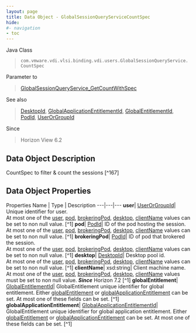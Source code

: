 ```yaml
---
layout: page
title: Data Object - GlobalSessionQueryServiceCountSpec
hide:
#- navigation
- toc
---
```






Java Class
> `com.vmware.vdi.vlsi.binding.vdi.users.GlobalSessionQueryService.CountSpec`

Parameter to
> [GlobalSessionQueryService_GetCountWithSpec](vdi.users.GlobalSessionQueryService.md#getCountWithSpec)

See also
> [DesktopId](vdi.entity.DesktopId.md), [GlobalApplicationEntitlementId](vdi.entity.GlobalApplicationEntitlementId.md), [GlobalEntitlementId](vdi.entity.GlobalEntitlementId.md), [PodId](vdi.entity.PodId.md), [UserOrGroupId](vdi.entity.UserOrGroupId.md)

Since
> Horizon View 6.2


## Data Object Description

CountSpec to filter & count the sessions
 [^167]



## Data Object Properties
Properties
Name |  Type |  Description
---|---|---
**user**| [UserOrGroupId](vdi.entity.UserOrGroupId.md)|  Unique identifier for user. <br>At most one of the [user](vdi.users.GlobalSessionQueryService.CountSpec.md#user), [pod](vdi.users.GlobalSessionQueryService.CountSpec.md#pod), [brokeringPod](vdi.users.GlobalSessionQueryService.CountSpec.md#brokeringPod), [desktop](vdi.users.GlobalSessionQueryService.CountSpec.md#desktop), [clientName](vdi.users.GlobalSessionQueryService.CountSpec.md#clientName) values can be set to non null value. [^1]
**pod**| [PodId](vdi.entity.PodId.md)|  ID of the pod hosting the session. <br>At most one of the [user](vdi.users.GlobalSessionQueryService.CountSpec.md#user), [pod](vdi.users.GlobalSessionQueryService.CountSpec.md#pod), [brokeringPod](vdi.users.GlobalSessionQueryService.CountSpec.md#brokeringPod), [desktop](vdi.users.GlobalSessionQueryService.CountSpec.md#desktop), [clientName](vdi.users.GlobalSessionQueryService.CountSpec.md#clientName) values can be set to non null value. [^1]
**brokeringPod**| [PodId](vdi.entity.PodId.md)|  ID of pod that brokered the session. <br>At most one of the [user](vdi.users.GlobalSessionQueryService.CountSpec.md#user), [pod](vdi.users.GlobalSessionQueryService.CountSpec.md#pod), [brokeringPod](vdi.users.GlobalSessionQueryService.CountSpec.md#brokeringPod), [desktop](vdi.users.GlobalSessionQueryService.CountSpec.md#desktop), [clientName](vdi.users.GlobalSessionQueryService.CountSpec.md#clientName) values can be set to non null value. [^1]
**desktop**| [DesktopId](vdi.entity.DesktopId.md)|  Desktop pool id. <br>At most one of the [user](vdi.users.GlobalSessionQueryService.CountSpec.md#user), [pod](vdi.users.GlobalSessionQueryService.CountSpec.md#pod), [brokeringPod](vdi.users.GlobalSessionQueryService.CountSpec.md#brokeringPod), [desktop](vdi.users.GlobalSessionQueryService.CountSpec.md#desktop), [clientName](vdi.users.GlobalSessionQueryService.CountSpec.md#clientName) values can be set to non null value. [^1]
**clientName**|  xsd:string|  Client machine name. <br>At most one of the [user](vdi.users.GlobalSessionQueryService.CountSpec.md#user), [pod](vdi.users.GlobalSessionQueryService.CountSpec.md#pod), [brokeringPod](vdi.users.GlobalSessionQueryService.CountSpec.md#brokeringPod), [desktop](vdi.users.GlobalSessionQueryService.CountSpec.md#desktop), [clientName](vdi.users.GlobalSessionQueryService.CountSpec.md#clientName) values must be set to non null value.  **_Since_** Horizon 7.2 [^1]
**globalEntitlement**| [GlobalEntitlementId](vdi.entity.GlobalEntitlementId.md)|  GlobalEntitlement unique identifier for global entitlement. Either [globalEntitlement](vdi.users.GlobalSessionQueryService.CountSpec.md#globalEntitlement) or [globalApplicationEntitlement](vdi.users.GlobalSessionQueryService.CountSpec.md#globalApplicationEntitlement) can be set. At most one of these fields can be set. [^1]
**globalApplicationEntitlement**| [GlobalApplicationEntitlementId](vdi.entity.GlobalApplicationEntitlementId.md)|  GlobalEntitlement unique identifier for global application entitlement. Either [globalEntitlement](vdi.users.GlobalSessionQueryService.CountSpec.md#globalEntitlement) or [globalApplicationEntitlement](vdi.users.GlobalSessionQueryService.CountSpec.md#globalApplicationEntitlement) can be set. At most one of these fields can be set. [^1]
 


 
